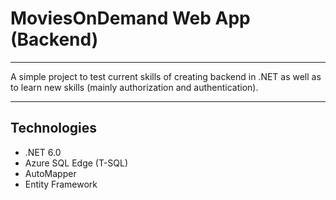# MoviesOnDemand Web App (Backend)

---

A simple project to test current skills of creating backend in .NET as well as to learn new skills (mainly authorization and authentication).

---

## Technologies

* .NET 6.0
* Azure SQL Edge (T-SQL)
* AutoMapper
* Entity Framework

